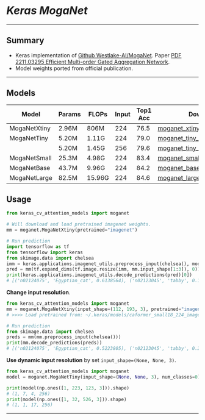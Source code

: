 # ___Keras MogaNet___
***

## Summary
  - Keras implementation of [Github Westlake-AI/MogaNet](https://github.com/Westlake-AI/MogaNet). Paper [PDF 2211.03295 Efficient Multi-order Gated Aggregation Network](https://arxiv.org/pdf/2211.03295.pdf).
  - Model weights ported from official publication.
***

## Models
  | Model        | Params | FLOPs  | Input | Top1 Acc | Download |
  | ------------ | ------ | ------ | ----- | -------- | -------- |
  | MogaNetXtiny | 2.96M  | 806M   | 224   | 76.5     | [moganet_xtiny_imagenet.h5](https://github.com/leondgarse/keras_cv_attention_models/releases/download/moganet/moganet_xtiny_imagenet.h5) |
  | MogaNetTiny  | 5.20M  | 1.11G  | 224   | 79.0     | [moganet_tiny_224_imagenet.h5](https://github.com/leondgarse/keras_cv_attention_models/releases/download/moganet/moganet_tiny_224_imagenet.h5) |
  |              | 5.20M  | 1.45G  | 256   | 79.6     | [moganet_tiny_256_imagenet.h5](https://github.com/leondgarse/keras_cv_attention_models/releases/download/moganet/moganet_tiny_256_imagenet.h5) |
  | MogaNetSmall | 25.3M  | 4.98G  | 224   | 83.4     | [moganet_small_imagenet.h5](https://github.com/leondgarse/keras_cv_attention_models/releases/download/moganet/moganet_small_imagenet.h5) |
  | MogaNetBase  | 43.7M  | 9.96G  | 224   | 84.2     | [moganet_base_imagenet.h5](https://github.com/leondgarse/keras_cv_attention_models/releases/download/moganet/moganet_base_imagenet.h5) |
  | MogaNetLarge | 82.5M  | 15.96G | 224   | 84.6     | [moganet_large_imagenet.h5](https://github.com/leondgarse/keras_cv_attention_models/releases/download/moganet/moganet_large_imagenet.h5) |
## Usage
  ```py
  from keras_cv_attention_models import moganet

  # Will download and load pretrained imagenet weights.
  mm = moganet.MogaNetXtiny(pretrained="imagenet")

  # Run prediction
  import tensorflow as tf
  from tensorflow import keras
  from skimage.data import chelsea
  imm = keras.applications.imagenet_utils.preprocess_input(chelsea(), mode='torch') # Chelsea the cat
  pred = mm(tf.expand_dims(tf.image.resize(imm, mm.input_shape[1:3]), 0)).numpy()
  print(keras.applications.imagenet_utils.decode_predictions(pred)[0])
  # [('n02124075', 'Egyptian_cat', 0.6138564), ('n02123045', 'tabby', 0.16214457), ...]
  ```
  **Change input resolution**.
  ```py
  from keras_cv_attention_models import moganet
  mm = moganet.MogaNetXtiny(input_shape=(112, 193, 3), pretrained="imagenet")
  # >>>> Load pretrained from: ~/.keras/models/caformer_small18_224_imagenet.h5

  # Run prediction
  from skimage.data import chelsea
  preds = mm(mm.preprocess_input(chelsea()))
  print(mm.decode_predictions(preds))
  # [('n02124075', 'Egyptian_cat', 0.5223805), ('n02123045', 'tabby', 0.27944055), ...]
  ```
  **Use dynamic input resolution** by set `input_shape=(None, None, 3)`.
  ```py
  from keras_cv_attention_models import moganet
  model = moganet.MogaNetTiny(input_shape=(None, None, 3), num_classes=0)

  print(model(np.ones([1, 223, 123, 3])).shape)
  # (1, 7, 4, 256)
  print(model(np.ones([1, 32, 526, 3])).shape)
  # (1, 1, 17, 256)
  ```
***
